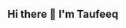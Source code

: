 ## Hi there 👋 I'm Taufeeq

<!--
**Tpate33/Tpate33** is a ✨ _special_ ✨ repository because its `README.md` (this file) appears on your GitHub profile.


🔐 Soc Analyst Intern @ UIC
💻 Summer Tech Intern @ DPI
🛠️ Working on building tools to test IoT protocol robustness 
📫 Reach me at: Taufeeq945945@gmail.com 

